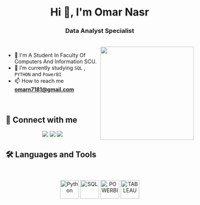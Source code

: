 <h1 align="center">Hi 👋, I'm Omar Nasr</h1>
<h3 align="center">Data Analyst Specialist</h3>
<br>
<img align="right" src="https://user-images.githubusercontent.com/63050133/156676671-d5b2e362-97d4-4404-9447-dd71ddfea82f.gif" width = 250px/>

- :school: I'm A Student In Faculty Of Computers And Information SCU.
- 🌱 I’m currently studying `SQL` , `PYTHON` and `PowerBI`
- 📫 How to reach me **omarn7181@gmail.com**

<br>

## 📩 Connect with me
<p align="center">
    <a href="mailto:omarn7181@gmail.com" title="Gmail"><img src="https://img.shields.io/badge/gmail-%23F05033.svg?style=for-the-badge&logo=gmail&logoColor=white"/></a>  
<a href="https://www.facebook.com/omar.nasr.33?mibextid=LQQJ4d" title="Facebook"><img src="https://img.shields.io/badge/Facebook-%231877F2.svg?style=for-the-badge&logo=Facebook&logoColor=white"/></a>
    <a href="https://www.linkedin.com/in/omar-nasr-1392ab254?lipi=urn%3Ali%3Apage%3Ad_flagship3_profile_view_base_contact_details%3BqyJLiTRBQ9K337j0rE7ShQ%3D%3D" title="LinkedIn"><img src="https://img.shields.io/badge/linkedin-%230077B5.svg?style=for-the-badge&logo=linkedin&logoColor=white"/></a>  
</p>

## 🛠 Languages and Tools
<br>
<p align="center">
<a href="https://www.python.org/" title="Python"><img src="https://logowik.com/content/uploads/images/python4089.logowik.com.webp" alt="Python"  width="50" height="50" style="border-radius":10px;></a>
<a href="https://www.sqlservertutorial.net/" title="SQL"><img src="https://thumbs.dreamstime.com/z/sql-vector-icon-isolated-white-background-outline-thin-line-website-design-mobile-app-development-illustration-189445429.jpg?w=768" alt="SQL" width="50" height="50"></a>
<a href="https://www.microsoft.com/en-us/power-platform/products/power-bi" title="POWERBI"><img src="https://images.datacamp.com/image/upload/v1724169856/image_ff55d03003.png" alt="POWERBI" width="50" height="50"></a>
<a href="https://www.tableau.com/products/trial" title="TABLEAU"><img src="https://analyticstraininghub.com/wp-content/uploads/2020/10/icon-tableau.png" alt="TABLEAU" width="50" height="50"></a>
</p>


  




